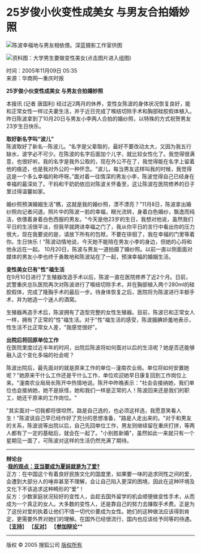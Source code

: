 # 25岁俊小伙变性成美女 与男友合拍婚妙照

![陈波幸福地与男友相依偎。深蓝摄影工作室供图](https://photocdn.sohu.com/20051109/Img227431810.jpg)

![资料图：大学男生要做变性美女(点击图片进入组图)](https://photocdn.sohu.com/20051109/Img227433662.jpg)

时间：2005年11月09日 05:35  
来源：华商网—重庆时报  

**25岁俊小伙变性成美女 与男友合拍婚妙照**

本报讯 (记者 唐国利) 经过近2两月的休养，变性女陈波的身体状况恢复良好，能和正常女性一样过夫妻生活，并于近日完成了喉结切除手术和胸部硅胶假体植入。昨日陈波拿到了10月20日与男友小李两人合拍的婚纱照，以特殊的方式祝贺男友23岁生日快乐。

**取好新名字叫“波儿”**  
陈波取好了新名--陈波儿。“名字是父辈取的，最好不要改动太大，又因为我五行缺水，波字必不可少。在陈波的名字后面加个儿字，就比较女性化了。我觉得很满意，也很好听。我的名字是我外公取的，现在外公不在了，我觉得能在名字上留着他的痕迹，也是我对外公的一种怀念。“波儿，每当男友这样叫我的时候，我觉得这是一个多么幸福的称呼呀。”面对着一往情深的男友小李，陈波觉得自己已经身在幸福的最深处了。干妈和干奶奶依旧对陈波关怀备至，这让陈波在医院修养的日子里过得温馨如家。

婚纱照预演婚姻生活"瞧，这就是我的婚纱照，漂不漂亮？"11月8日，陈波拿出婚纱照向记者问道。照片中的陈波一脸的幸福，眼光流转，身着白色婚纱，飘逸而纯洁，依偎着身着白色西服的男友。"今天是他23岁的生日，我想对他说，虽然我们平日的生活很平淡，但我早就跨进幸福之门了，我从你平日的言行中看出你的压力很大，现在我要说的是，请放下所有的包袱，不要在徘徊了，我在幸福的门里等着你。生日快乐！"陈波动情地说，今天她不能陪在男友小李的身边，但她的心将和他永远在一起。 10月20日，陈波与男友一道拍摄了婚纱照。以前一直以侧面面对媒体的男友小李也终于勇敢地和陈波站在了一起，预演幸福的婚姻生活。

**变性美女已有"性"福生活**  
在9月10日进行了生殖器改造手术以后，陈波一直在医院修养了近2个月。日前，武警重庆总队医院再次对陈波进行了喉结切除手术，并在胸部植入两个280ml的硅胶假体，完成了隆胸手术的最后一步。待身体恢复之后，医院将为陈波进行丰额手术，并为她造一个迷人的酒窝。

生殖器再造手术后，陈波拥有了造型完整的女性生殖器。目前，陈波已和正常女人一样，拥有了正常的"性"福生活。对于"性"福生活的感受，陈波腼腆娇羞地表示，性生活不比正常女人差，"我感觉很好"。

**出院后将回原单位工作**  
在医院里度过近半年的时间，出院后陈波将如何面对以后的生活呢？她是否还能够融入这个变化多端的社会呢？

陈波出院后，最先面对的就是原来工作的单位--潼南农业局。单位将如何安置她呢？"她原来干什么工作还是干什么工作，单位欢迎她早日康复回到工作岗位上来。"潼南农业局局长陈开中热情地说。陈开中昨晚表示："社会会接纳她，我们单位也会接纳她，她不是妖怪，她和我们一样是正常的人！陈波回来还是我们的职工，她还干原来的工作岗位。"

"其实面对一切我都将很坦然，路是自己选的，也必须这样选，我愿意笑看人生！"陈波说自己早已经作好了充分的思想准备，"路是人走出来的。"对于和男友的关系，陈波说等出院以后，自己先回单位工作，男友则继续留在重庆打拼，等两人都有了一定的基础后，就会在一起了。"小别胜新婚"，虽然如此一来就只有一个星期见一面了，可陈波对这样的生活仍然充满了期待。

---

**辩论台**  
·**[我的观点：亚当要成为夏娃就是为了爱?](https://comment2.news.sohu.com/viewdebate.action?id=5390100&zzid=3)**  
正方：在中国这个有着良好民族文化的国度里，如果要一味的追求同性之间的爱，会遭到大部分人的唾弃甚至不理解，会让自己陷入更深的困境，因此在这种环境及文化下不该追求这种畸形的“爱”！  
反方：少数家庭状况较好的变性人，会趁去国外留学的机会顺便做变性手术，从而成为一个真正的女人。大多数的变性人，还是靠自己的努力去赚取手术费。正是为了这份对爱的执着让他们不惜一切代价要成为女性。她们的这种做法应该得到肯定，更需要外界对她们的理解。在国外已经很流行，国内也应该给予同等的待遇。 【[**支持**](https://comment2.news.sohu.com/service/webspcomment.action?commentId=5390100&zzid=3)】 【[**反对**](https://comment2.news.sohu.com/service/webopcomment.action?commentId=5390100&zzid=3)】 【[**参加辩论**](https://comment2.news.sohu.com/viewdebate.action?id=5390100&zzid=3)**  

---  

版权 © 2005 搜狐公司 [版权所有](https://www.sohu.com/about/copyright.html)